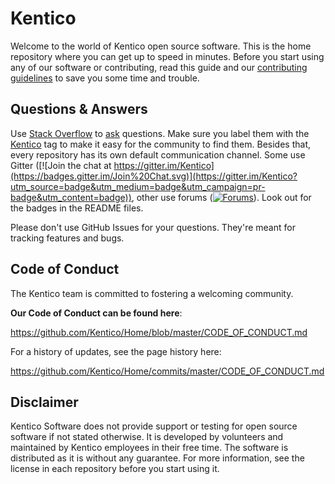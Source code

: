 # Kentico

Welcome to the world of Kentico open source software. This is the home repository where you can get up to speed in minutes. Before you start using any of our software or contributing, read this guide and our [contributing guidelines](https://github.com/Kentico/Home/blob/master/CONTRIBUTING.md) to save you some time and trouble. 

## Questions & Answers

Use [Stack Overflow](https://stackoverflow.com/) to [ask](http://stackoverflow.com/questions/ask?tags=kentico) questions. Make sure you label them with the [Kentico](https://stackoverflow.com/questions/tagged/kentico) tag to make it easy for the community to find them. Besides that, every repository has its own default communication channel. Some use Gitter ([![Join the chat at https://gitter.im/Kentico](https://badges.gitter.im/Join%20Chat.svg)](https://gitter.im/Kentico?utm_source=badge&utm_medium=badge&utm_campaign=pr-badge&utm_content=badge)), other use forums ([![Forums](https://img.shields.io/badge/chat-on%20forums-orange.svg)](https://forums.kenticocloud.com)). Look out for the badges in the README files.

Please don't use GitHub Issues for your questions. They're meant for tracking features and bugs.

## Code of Conduct

The Kentico team is committed to fostering a welcoming community.

**Our Code of Conduct can be found here**:

https://github.com/Kentico/Home/blob/master/CODE_OF_CONDUCT.md

For a history of updates, see the page history here:

https://github.com/Kentico/Home/commits/master/CODE_OF_CONDUCT.md

## Disclaimer

Kentico Software does not provide support or testing for open source software if not stated otherwise. It is developed by volunteers and maintained by Kentico employees in their free time. The software is distributed as it is without any guarantee. For more information, see the license in each repository before you start using it.
